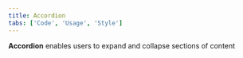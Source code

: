 ```yaml
---
title: Accordion
tabs: ['Code', 'Usage', 'Style']
---
```


**Accordion** enables users to expand and collapse sections of content

<component 
    name="Accordion"
    component="accordion" 
    variation="accordion"
    experimental="true"
    >
</component>
<component-docs component="accordion" experimental="true"></component-docs>
